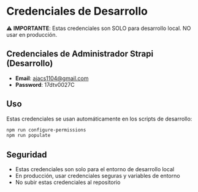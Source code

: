 # Credenciales de Desarrollo

⚠️ **IMPORTANTE**: Estas credenciales son SOLO para desarrollo local. NO usar en producción.

## Credenciales de Administrador Strapi (Desarrollo)

- **Email**: ajacs1104@gmail.com
- **Password**: 17dtv0027C

## Uso

Estas credenciales se usan automáticamente en los scripts de desarrollo:

```bash
npm run configure-permissions
npm run populate
```

## Seguridad

- Estas credenciales son solo para el entorno de desarrollo local
- En producción, usar credenciales seguras y variables de entorno
- No subir estas credenciales al repositorio
